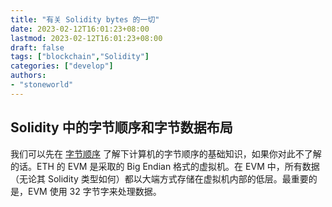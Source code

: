 ```yaml
---
title: "有关 Solidity bytes 的一切"
date: 2023-02-12T16:01:23+08:00
lastmod: 2023-02-12T16:01:23+08:00
draft: false
tags: ["blockchain","Solidity"]
categories: ["develop"]
authors: 
- "stoneworld"
---
```


## Solidity 中的字节顺序和字节数据布局

我们可以先在 [字节顺序](https://zh.wikipedia.org/zh-hans/%E5%AD%97%E8%8A%82%E5%BA%8F) 了解下计算机的字节顺序的基础知识，如果你对此不了解的话。ETH 的 EVM 是采取的 Big Endian 格式的虚拟机。在 EVM 中，所有数据（无论其 Solidity 类型如何）都以大端方式存储在虚拟机内部的低层。最重要的是，EVM 使用 32 字节字来处理数据。